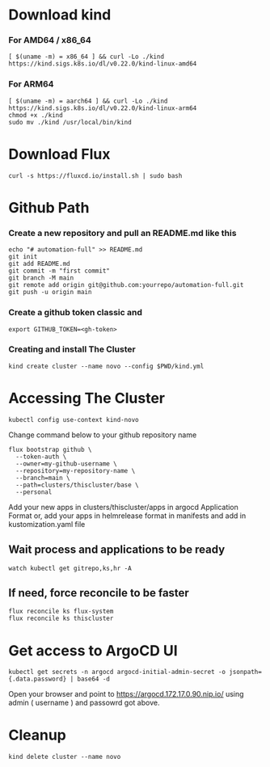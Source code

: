 # Download kind

### For AMD64 / x86_64

```
[ $(uname -m) = x86_64 ] && curl -Lo ./kind https://kind.sigs.k8s.io/dl/v0.22.0/kind-linux-amd64
```

### For ARM64

```
[ $(uname -m) = aarch64 ] && curl -Lo ./kind https://kind.sigs.k8s.io/dl/v0.22.0/kind-linux-arm64
chmod +x ./kind
sudo mv ./kind /usr/local/bin/kind
```

# Download Flux

```
curl -s https://fluxcd.io/install.sh | sudo bash
```

# Github Path

### Create a new repository and pull an README.md like this

```
echo "# automation-full" >> README.md
git init
git add README.md
git commit -m "first commit"
git branch -M main
git remote add origin git@github.com:yourrepo/automation-full.git
git push -u origin main

```

### Create a github token classic and 

```
export GITHUB_TOKEN=<gh-token>
```

### Creating and install The Cluster

```
kind create cluster --name novo --config $PWD/kind.yml
```

# Accessing The Cluster

```
kubectl config use-context kind-novo
```

Change command below to your github repository name 

```
flux bootstrap github \
  --token-auth \
  --owner=my-github-username \
  --repository=my-repository-name \
  --branch=main \
  --path=clusters/thiscluster/base \
  --personal
```

Add your new apps in clusters/thiscluster/apps in argocd Application Format or, add your apps in helmrelease format in manifests and add in kustomization.yaml file

## Wait process and applications to be ready

```
watch kubectl get gitrepo,ks,hr -A
```

## If need, force reconcile to be faster

```
flux reconcile ks flux-system
flux reconcile ks thiscluster
```


# Get access to ArgoCD UI

```
kubectl get secrets -n argocd argocd-initial-admin-secret -o jsonpath={.data.password} | base64 -d
```

Open your browser and point to https://argocd.172.17.0.90.nip.io/ using admin ( username ) and passowrd got above.


# Cleanup

```
kind delete cluster --name novo
```


